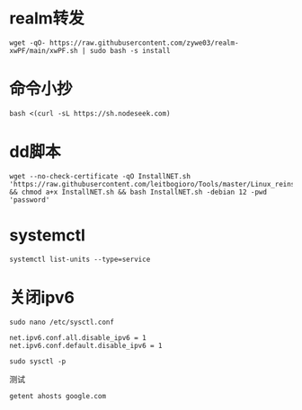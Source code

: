 # realm转发
```
wget -qO- https://raw.githubusercontent.com/zywe03/realm-xwPF/main/xwPF.sh | sudo bash -s install
```

# 命令小抄
```
bash <(curl -sL https://sh.nodeseek.com)
```

# dd脚本
```
wget --no-check-certificate -qO InstallNET.sh 'https://raw.githubusercontent.com/leitbogioro/Tools/master/Linux_reinstall/InstallNET.sh' && chmod a+x InstallNET.sh && bash InstallNET.sh -debian 12 -pwd 'password'
```

# systemctl
```
systemctl list-units --type=service
``` 

# 关闭ipv6
```
sudo nano /etc/sysctl.conf
```
```
net.ipv6.conf.all.disable_ipv6 = 1
net.ipv6.conf.default.disable_ipv6 = 1
```
```
sudo sysctl -p
```
测试
```
getent ahosts google.com
```
